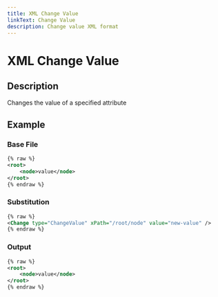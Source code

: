 ```yaml
---
title: XML Change Value
linkText: Change Value
description: Change value XML format
---
```


# XML Change Value

## Description

Changes the value of a specified attribute

## Example

### Base File

```XML
{% raw %}
<root>
    <node>value</node>
</root>
{% endraw %}
```

### Substitution

```XML
{% raw %}
<Change type="ChangeValue" xPath="/root/node" value="new-value" />
{% endraw %}
```

### Output

```XML
{% raw %}
<root>
    <node>value</node>
</root>
{% endraw %}
```
